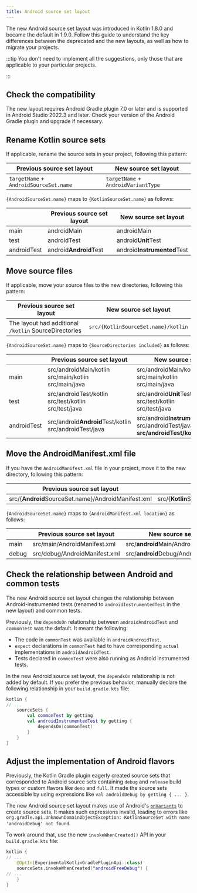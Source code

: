 ```yaml
---
title: Android source set layout
---
```



The new Android source set layout was introduced in Kotlin 1.8.0 and became the default in 1.9.0. Follow this guide to
understand the key differences between the deprecated and the new layouts, as well as how to migrate your projects.

:::tip
You don't need to implement all the suggestions, only those that are applicable to your particular projects.

:::


## Check the compatibility

The new layout requires Android Gradle plugin 7.0 or later and is supported in Android Studio 2022.3 and later.
Check your version of the Android Gradle plugin and upgrade if necessary.

## Rename Kotlin source sets

If applicable, rename the source sets in your project, following this pattern:

| Previous source set layout             | New source set layout               |
|----------------------------------------|-------------------------------------|
| `targetName` + `AndroidSourceSet.name` | `targetName` + `AndroidVariantType` |

`{AndroidSourceSet.name}` maps to `{KotlinSourceSet.name}` as follows:

|             | Previous source set layout | New source set layout          |
|-------------|----------------------------|--------------------------------|
| main        | androidMain                | androidMain                    |
| test        | androidTest                | android<b>Unit</b>Test         |
| androidTest | android<b>Android</b>Test  | android<b>Instrumented</b>Test |

## Move source files

If applicable, move your source files to the new directories, following this pattern:

| Previous source set layout                            | New source set layout               |
|-------------------------------------------------------|-------------------------------------|
| The layout had additional `/kotlin` SourceDirectories | `src/{KotlinSourceSet.name}/kotlin` |

`{AndroidSourceSet.name}` maps to `{SourceDirectories included}` as follows:

|             | Previous source set layout                                    | New source set layout                                                                             |
|-------------|---------------------------------------------------------------|---------------------------------------------------------------------------------------------------|
| main        | src/androidMain/kotlin<br/>src/main/kotlin<br/>src/main/java  | src/androidMain/kotlin<br/>src/main/kotlin<br/>src/main/java                                      |
| test        | src/androidTest/kotlin<br/>src/test/kotlin<br/>src/test/java  | src/android<b>Unit</b>Test/kotlin<br/>src/test/kotlin<br/>src/test/java                           |
| androidTest | src/android<b>Android</b>Test/kotlin<br/>src/androidTest/java | src/android<b>Instrumented</b>Test/kotlin<br/>src/androidTest/java, <b>src/androidTest/kotlin</b> |

## Move the AndroidManifest.xml file

If you have the `AndroidManifest.xml` file in your project, move it to the new directory, following this pattern:

| Previous source set layout                             | New source set layout                                 |
|--------------------------------------------------------|-------------------------------------------------------|
| src/{<b>Android</b>SourceSet.name}/AndroidManifest.xml | src/{<b>Kotlin</b>SourceSet.name}/AndroidManifest.xml |

`{AndroidSourceSet.name}` maps to `{AndroidManifest.xml location}` as follows:

|       | Previous source set layout    | New source set layout                       |
|-------|-------------------------------|---------------------------------------------|
| main  | src/main/AndroidManifest.xml  | src/<b>android</b>Main/AndroidManifest.xml  |
| debug | src/debug/AndroidManifest.xml | src/<b>android</b>Debug/AndroidManifest.xml |

## Check the relationship between Android and common tests

The new Android source set layout changes the relationship between Android-instrumented tests (renamed to `androidInstrumentedTest` in the new layout)
and common tests.

Previously, the `dependsOn` relationship between `androidAndroidTest` and `commonTest` was the default. It meant the following:

* The code in `commonTest` was available in `androidAndroidTest`.
* `expect` declarations in `commonTest` had to have corresponding `actual` implementations in `androidAndroidTest`.
* Tests declared in `commonTest` were also running as Android instrumented tests.

In the new Android source set layout, the `dependsOn` relationship is not added by default. If you prefer the previous behavior,
manually declare the following relationship in your `build.gradle.kts` file:

```kotlin
kotlin {
// ...
    sourceSets {
        val commonTest by getting
        val androidInstrumentedTest by getting {
            dependsOn(commonTest)
        }
    }
}
```

## Adjust the implementation of Android flavors

Previously, the Kotlin Gradle plugin eagerly created source sets that corresponded to Android source sets containing `debug` and
`release` build types or custom flavors like `demo` and `full`.
It made the source sets accessible by using expressions like `val androidDebug by getting { ... }`.

The new Android source set layout makes use of Android's [`onVariants`](https://developer.android.com/reference/tools/gradle-api/8.0/com/android/build/api/variant/AndroidComponentsExtension#onVariants(com.android.build.api.variant.VariantSelector,kotlin.Function1))
to create source sets. It makes such expressions invalid,
leading to errors like `org.gradle.api.UnknownDomainObjectException: KotlinSourceSet with name 'androidDebug' not found`.

To work around that, use the new `invokeWhenCreated()` API in your `build.gradle.kts` file:

```kotlin
kotlin {
// ...
    @OptIn(ExperimentalKotlinGradlePluginApi::class)
    sourceSets.invokeWhenCreated("androidFreeDebug") {
// ...
    }
}
```